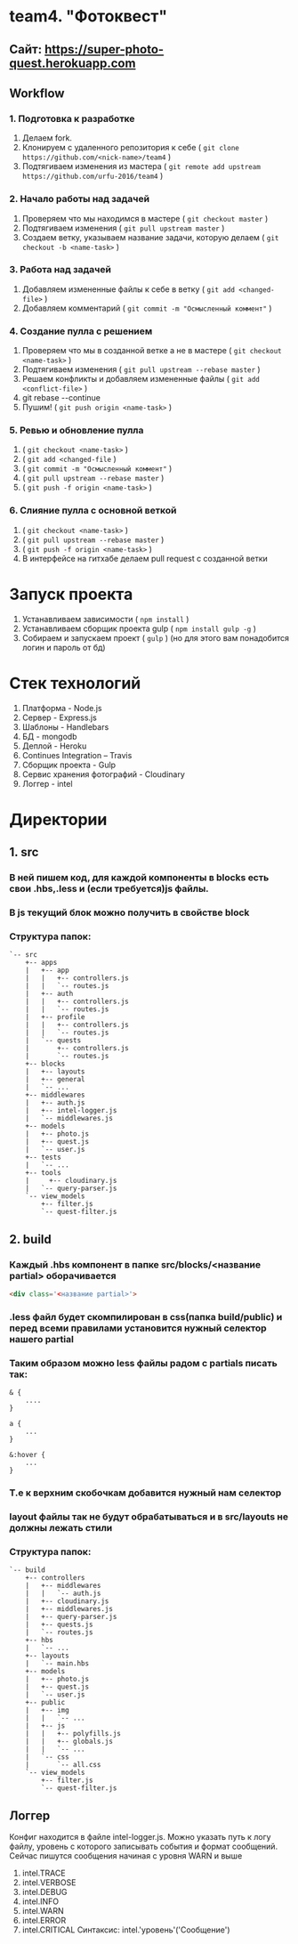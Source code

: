 # team4. "Фотоквест"

## Сайт: https://super-photo-quest.herokuapp.com
## Workflow

### 1. Подготовка к разработке
1. Делаем fork.
2. Клонируем с удаленного репозитория к себе ( `git clone https://github.com/<nick-name>/team4` )
3. Подтягиваем изменения из мастера ( `git remote add upstream https://github.com/urfu-2016/team4` )

### 2. Начало работы над задачей
1. Проверяем что мы находимся в мастере ( `git checkout master` )
2. Подтягиваем изменения ( `git pull upstream master` )
3. Создаем ветку, указываем название задачи, которую делаем ( `git checkout -b <name-task>` )

### 3. Работа над задачей
1. Добавляем измененные файлы к себе в ветку ( `git add <changed-file>` )
2. Добавляем комментарий ( `git commit -m "Осмысленный коммент"` )

### 4. Создание пулла с решением
1. Проверяем что мы в созданной ветке а не в мастере ( `git checkout <name-task>` )
2. Подтягиваем изменения ( `git pull upstream --rebase master` )
3. Решаем конфликты и добавляем измененные файлы ( `git add <conflict-file>` )
4. git rebase --continue
5. Пушим! ( `git push origin <name-task>` )

### 5. Ревью и обновление пулла
1. ( `git checkout <name-task>` )
2. ( `git add <changed-file` )
3. ( `git commit -m "Осмысленный коммент"` )
4. ( `git pull upstream --rebase master` )
5. ( `git push -f origin <name-task>` )

### 6. Слияние пулла с основной веткой
1. ( `git checkout <name-task>` )
2. ( `git pull upstream --rebase master` )
3. ( `git push -f origin <name-task>` )
4. В интерфейсе на гитхабе делаем pull request с созданной ветки

# Запуск проекта
1. Устанавливаем зависимости ( `npm install` )
2. Устанавливаем сборщик проекта gulp ( `npm install gulp -g` )
3. Собираем и запускаем проект ( `gulp` ) (но для этого вам понадобится логин и пароль от бд)

# Стек технологий
1. Платформа - Node.js
2. Сервер - Express.js
3. Шаблоны - Handlebars
4. БД - mongodb
5. Деплой - Heroku
6. Continues Integration – Travis
7. Сборщик проекта - Gulp
8. Сервис хранения фотографий - Cloudinary
9. Логгер - intel

# Директории

## 1. src
### В ней пишем код, для каждой компоненты в blocks есть свои .hbs,.less и (если требуется)js файлы.
### В js текущий блок можно получить в свойстве block
### Структура папок:
```
`-- src
    +-- apps
    |   +-- app
    |   |   +-- controllers.js
    |   |   `-- routes.js
    |   +-- auth
    |   |   +-- controllers.js
    |   |   `-- routes.js
    |   +-- profile
    |   |   +-- controllers.js
    |   |   `-- routes.js
    |   `-- quests
    |       +-- controllers.js
    |       `-- routes.js
    +-- blocks
    |   +-- layouts
    |   +-- general
    |   `-- ...
    +-- middlewares
    |   +-- auth.js
    |   +-- intel-logger.js
    |   `-- middlewares.js
    +-- models
    |   +-- photo.js
    |   +-- quest.js
    |   `-- user.js
    +-- tests
    |   `-- ...
    +-- tools
    |	  +-- cloudinary.js
    |   `-- query-parser.js
    `-- view_models
        +-- filter.js
        `-- quest-filter.js

```
  
## 2. build
### Каждый .hbs компонент в папке src/blocks/<название partial> оборачивается
```html
<div class='<название partial>'>
```
### .less файл будет скомпилирован в css(папка build/public) и перед всеми правилами установится нужный селектор нашего partial
### Таким образом можно less файлы радом с partials писать так:
```
& {
    ....
}

a {
	...
}

&:hover {
	...
}
```
### Т.е к верхним скобочкам добавится нужный нам селектор
### layout файлы так не будут обрабатываться и в src/layouts не должны лежать стили
### Структура папок:
```
`-- build
    +-- controllers
    |   +-- middlewares
    |   |   `-- auth.js
    |   +-- cloudinary.js
    |	+-- middlewares.js
    |   +-- query-parser.js
    |   +-- quests.js
    |   `-- routes.js
    +-- hbs
    |   `-- ...
    +-- layouts
    |   `-- main.hbs
    +-- models
    |   +-- photo.js
    |   +-- quest.js
    |   `-- user.js
    +-- public
    |   +-- img
    |   |   `-- ...
    |   +-- js
    |   |   +-- polyfills.js
    |   |   +-- globals.js
    |   |   `-- ...
    |   `-- css
    |		`-- all.css
    `-- view_models
        +-- filter.js
        `-- quest-filter.js
```

## Логгер
Конфиг находится в файле intel-logger.js. Можно указать путь к логу файлу, уровень с которого записывать события и формат сообщений.
Сейчас пишутся сообщения начиная с уровня WARN и выше
1. intel.TRACE
2. intel.VERBOSE
3. intel.DEBUG
4. intel.INFO 
5. intel.WARN
6. intel.ERROR
7. intel.CRITICAL
Синтаксис: intel.'уровень'('Сообщение')

